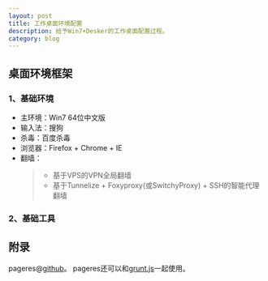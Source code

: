 ```yaml
---
layout: post
title: 工作桌面环境配置
description: 给予Win7+Desker的工作桌面配置过程。
category: blog
---
```


## 桌面环境框架

### 1、基础环境

- 主环境：Win7 64位中文版
- 输入法：搜狗
- 杀毒：百度杀毒
- 浏览器：Firefox + Chrome + IE
- 翻墙：
    > - 基于VPS的VPN全局翻墙
    > - 基于Tunnelize + Foxyproxy(或SwitchyProxy) + SSH的智能代理翻墙

### 2、基础工具




## 附录

pageres@[github](https://github.com/sindresorhus/pageres)。
pageres还可以和[grunt.js](https://github.com/sindresorhus/grunt-pageres)一起使用。
